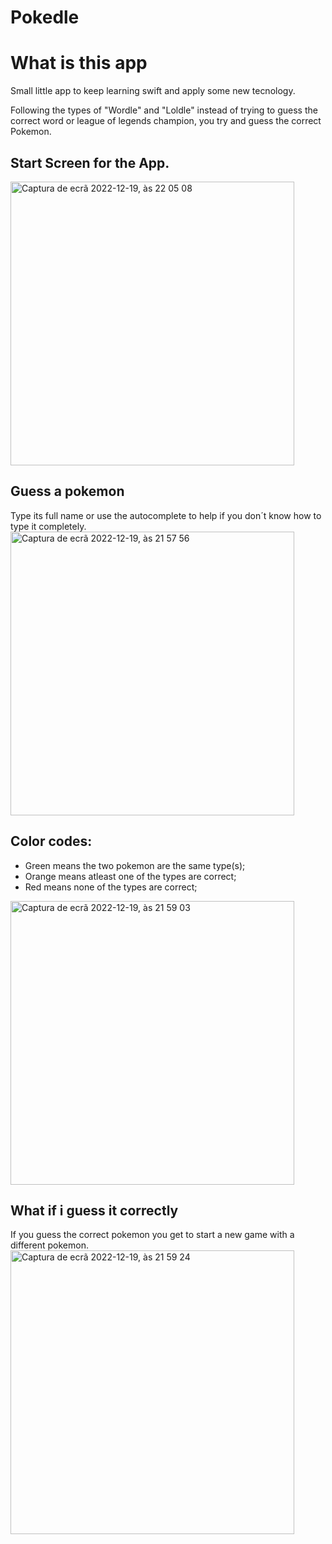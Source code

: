 # Pokedle
# What is this app
Small little app to keep learning swift and apply some new tecnology.

Following the types of "Wordle" and "Loldle" instead of trying to guess the correct word or league of legends champion, you try and guess the correct Pokemon.

## Start Screen for the App.

<img width="454" alt="Captura de ecrã 2022-12-19, às 22 05 08" src="https://user-images.githubusercontent.com/105066938/208534697-4c7d6b22-c6c7-4efc-89cd-ee361ab5aca5.png">

## Guess a pokemon

Type its full name or use the autocomplete to help if you don´t know how to type it completely.
<img width="454" alt="Captura de ecrã 2022-12-19, às 21 57 56" src="https://user-images.githubusercontent.com/105066938/208535263-7195d4b9-43c4-4c8a-84bb-bd10fa2d37b9.png">

## Color codes:
+ Green means the two pokemon are the same type(s);
+ Orange means atleast one of the types are correct;
+ Red means none of the types are correct;

<img width="454" alt="Captura de ecrã 2022-12-19, às 21 59 03" src="https://user-images.githubusercontent.com/105066938/208535773-6779e8d8-7643-454e-9fa6-b73216db3a72.png">

## What if i guess it correctly 

If you guess the correct pokemon you get to start a new game with a different pokemon.
<img width="454" alt="Captura de ecrã 2022-12-19, às 21 59 24" src="https://user-images.githubusercontent.com/105066938/208534000-9c84109e-6e9c-4bc6-a21f-ac121592c66e.png">

